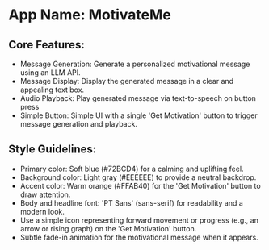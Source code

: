# **App Name**: MotivateMe

## Core Features:

- Message Generation: Generate a personalized motivational message using an LLM API.
- Message Display: Display the generated message in a clear and appealing text box.
- Audio Playback: Play generated message via text-to-speech on button press
- Simple Button: Simple UI with a single 'Get Motivation' button to trigger message generation and playback.

## Style Guidelines:

- Primary color: Soft blue (#72BCD4) for a calming and uplifting feel.
- Background color: Light gray (#EEEEEE) to provide a neutral backdrop.
- Accent color: Warm orange (#FFAB40) for the 'Get Motivation' button to draw attention.
- Body and headline font: 'PT Sans' (sans-serif) for readability and a modern look.
- Use a simple icon representing forward movement or progress (e.g., an arrow or rising graph) on the 'Get Motivation' button.
- Subtle fade-in animation for the motivational message when it appears.